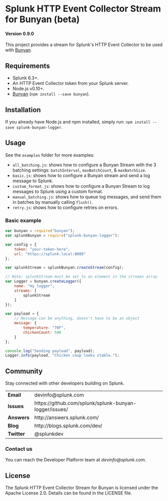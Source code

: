 # Splunk HTTP Event Collector Stream for Bunyan (beta)

#### Version 0.9.0

This project provides a stream for Splunk's HTTP Event Collector to be used with [Bunyan](https://www.npmjs.com/package/bunyan).

## Requirements

* Splunk 6.3+.
* An HTTP Event Collector token from your Splunk server.
* Node.js v0.10+.
* [Bunyan](https://www.npmjs.com/package/bunyan) (`npm install --save bunyan`).

## Installation

If you already have Node.js and npm installed, simply run: `npm install --save splunk-bunyan-logger`.

## Usage

See the `examples` folder for more examples:

* `all_batching.js`: shows how to configure a Bunyan Stream with the 3 batching settings: `batchInterval`, `maxBatchCount`, & `maxBatchSize`.
* `basic.js`: shows how to configure a Bunyan stream and send a log message to Splunk.
* `custom_format.js`: shows how to configure a Bunyan Stream to log messages to Splunk using a custom format.
* `manual_batching.js`: shows how to queue log messages, and send them in batches by manually calling `flush()`.
* `retry.js`: shows how to configure retries on errors.

### Basic example

```javascript
var bunyan = require("bunyan");
var splunkBunyan = require("splunk-bunyan-logger");

var config = {
    token: "your-token-here",
    url: "https://splunk.local:8088"
};

var splunkStream = splunkBunyan.createStream(config);

// Note: splunkStream must be set to an element in the streams array
var Logger = bunyan.createLogger({
    name: "my logger",
    streams: [
        splunkStream
    ]
});

var payload = {
    // Message can be anything, doesn't have to be an object
    message: {
        temperature: "70F",
        chickenCount: 500
    }
};

console.log("Sending payload", payload);
Logger.info(payload, "Chicken coup looks stable.");
```

## Community

Stay connected with other developers building on Splunk.

<table>

<tr>
<td><b>Email</b></td>
<td>devinfo@splunk.com</td>
</tr>

<tr>
<td><b>Issues</b>
<td><span>https://github.com/splunk/splunk-bunyan-logger/issues/</span></td>
</tr>

<tr>
<td><b>Answers</b>
<td><span>http://answers.splunk.com/</span></td>
</tr>

<tr>
<td><b>Blog</b>
<td><span>http://blogs.splunk.com/dev/</span></td>
</tr>

<tr>
<td><b>Twitter</b>
<td>@splunkdev</td>
</tr>

</table>

### Contact us

You can reach the Developer Platform team at _devinfo@splunk.com_.

## License

The Splunk HTTP Event Collector Stream for Bunyan is licensed under the Apache
License 2.0. Details can be found in the LICENSE file.
